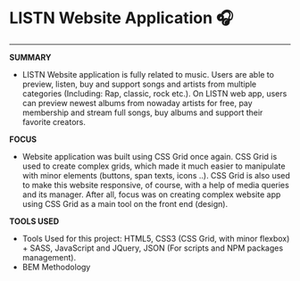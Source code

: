 # LISTN Website Application :headphones:

-------------------------------- 

<b>SUMMARY</b>

- LISTN Website application is fully related to music. Users are able to preview, listen, buy and support songs and artists from multiple categories (Including: Rap, classic, rock etc.). 
On LISTN web app, users can preview newest albums from nowaday artists for free, pay membership and stream full songs, buy albums and support their favorite creators.

<b>FOCUS</b>

- Website application was built using CSS Grid once again. CSS Grid is used to create complex grids, which made it much easier to manipulate with minor elements (buttons, span texts, icons ..). CSS Grid is also used to make this website responsive, of course, with a help of media queries and its manager. 
After all, focus was on creating complex website app using CSS Grid as a main tool on the front end (design).

<b>TOOLS USED</b>

- Tools Used for this project: HTML5, CSS3 (CSS Grid, with minor flexbox) + SASS, JavaScript and JQuery, JSON (For scripts and NPM packages management).
- BEM Methodology
